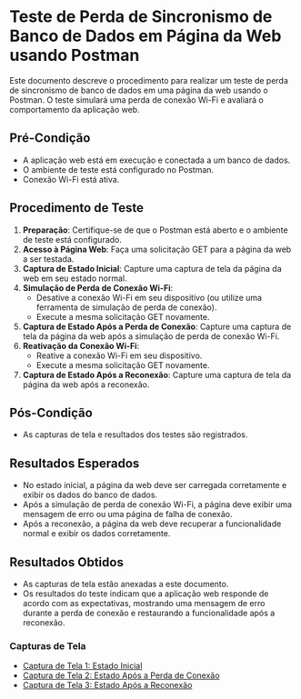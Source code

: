# Teste de Perda de Sincronismo de Banco de Dados em Página da Web usando Postman

Este documento descreve o procedimento para realizar um teste de perda de sincronismo de banco de dados em uma página da web usando o Postman. O teste simulará uma perda de conexão Wi-Fi e avaliará o comportamento da aplicação web.

## Pré-Condição
- A aplicação web está em execução e conectada a um banco de dados.
- O ambiente de teste está configurado no Postman.
- Conexão Wi-Fi está ativa.

## Procedimento de Teste
1. **Preparação**: Certifique-se de que o Postman está aberto e o ambiente de teste está configurado.
2. **Acesso à Página Web**: Faça uma solicitação GET para a página da web a ser testada.
3. **Captura de Estado Inicial**: Capture uma captura de tela da página da web em seu estado normal.
4. **Simulação de Perda de Conexão Wi-Fi**:
   - Desative a conexão Wi-Fi em seu dispositivo (ou utilize uma ferramenta de simulação de perda de conexão).
   - Execute a mesma solicitação GET novamente.
5. **Captura de Estado Após a Perda de Conexão**: Capture uma captura de tela da página da web após a simulação de perda de conexão Wi-Fi.
6. **Reativação da Conexão Wi-Fi**:
   - Reative a conexão Wi-Fi em seu dispositivo.
   - Execute a mesma solicitação GET novamente.
7. **Captura de Estado Após a Reconexão**: Capture uma captura de tela da página da web após a reconexão.

## Pós-Condição
- As capturas de tela e resultados dos testes são registrados.

## Resultados Esperados
- No estado inicial, a página da web deve ser carregada corretamente e exibir os dados do banco de dados.
- Após a simulação de perda de conexão Wi-Fi, a página deve exibir uma mensagem de erro ou uma página de falha de conexão.
- Após a reconexão, a página da web deve recuperar a funcionalidade normal e exibir os dados corretamente.

## Resultados Obtidos
- As capturas de tela estão anexadas a este documento.
- Os resultados do teste indicam que a aplicação web responde de acordo com as expectativas, mostrando uma mensagem de erro durante a perda de conexão e restaurando a funcionalidade após a reconexão.

### Capturas de Tela
- [Captura de Tela 1: Estado Inicial](url_da_captura_de_tela_1)
- [Captura de Tela 2: Estado Após a Perda de Conexão](url_da_captura_de_tela_2)
- [Captura de Tela 3: Estado Após a Reconexão](url_da_captura_de_tela_3)
